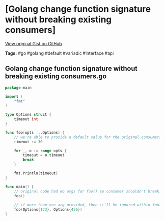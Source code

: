 # [Golang change function signature without breaking existing consumers] 

[View original Gist on GitHub](https://gist.github.com/Integralist/977efa8e748623ded3b164f8180e66f8)

**Tags:** #go #golang #default #variadic #interface #api

## Golang change function signature without breaking existing consumers.go

```go
package main

import (
	"fmt"
)

type Options struct {
	timeout int
}

func foo(opts ...Options) {
    // we're able to provide a default value for the original consumers!
	timeout := 30

	for _, o := range opts {
		timeout = o.timeout
		break
	}

	fmt.Println(timeout)
}

func main() {
    // original code had no args for foo() so consumer shouldn't break.
	foo()
  
    // if more than one arg provided, then it'll be ignored within foo()
	foo(Options{123}, Options{456})
}
```

